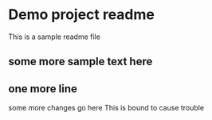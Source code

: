 # Demo project readme
This is a sample readme file

## some more sample text here
## one more line
some more changes go here
This is bound to cause trouble
